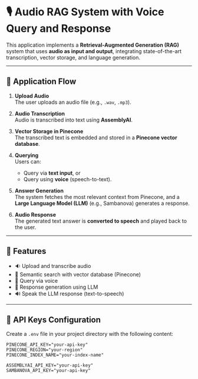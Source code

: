 # 🎙️ Audio RAG System with Voice Query and Response

This application implements a **Retrieval-Augmented Generation (RAG)** system that uses **audio as input and output**, integrating state-of-the-art transcription, vector storage, and language generation.

---

## 🔁 Application Flow

1. **Upload Audio**  
   The user uploads an audio file (e.g., `.wav`, `.mp3`).

2. **Audio Transcription**  
   Audio is transcribed into text using **AssemblyAI**.

3. **Vector Storage in Pinecone**  
   The transcribed text is embedded and stored in a **Pinecone vector database**.

4. **Querying**  
   Users can:
   - Query via **text input**, or  
   - Query using **voice** (speech-to-text).

5. **Answer Generation**  
   The system fetches the most relevant context from Pinecone, and a **Large Language Model (LLM)** (e.g., Sambanova) generates a response.

6. **Audio Response**  
   The generated text answer is **converted to speech** and played back to the user.

---

## 🚀 Features

- 🔉 Upload and transcribe audio
- 🧠 Semantic search with vector database (Pinecone)
- 📣 Query via voice
- 💬 Response generation using LLM
- 🔊 Speak the LLM response (text-to-speech)

---

## 🔐 API Keys Configuration

Create a `.env` file in your project directory with the following content:

```env
PINECONE_API_KEY="your-api-key"
PINECONE_REGION="your-region"
PINECONE_INDEX_NAME="your-index-name"

ASSEMBLYAI_API_KEY="your-api-key"
SAMBANOVA_API_KEY="your-api-key"

